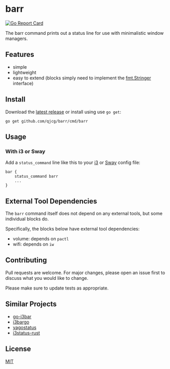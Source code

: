 # barr

[![Go Report Card](https://goreportcard.com/badge/github.com/qjcg/barr)](https://goreportcard.com/report/github.com/qjcg/barr)

The barr command prints out a status line for use with minimalistic window managers.

## Features

- simple
- lightweight
- easy to extend (blocks simply need to implement the [fmt.Stringer](https://golang.org/pkg/fmt/#Stringer) interface)


## Install

Download the [latest release](https://github.com/qjcg/barr/releases/latest) or install using use `go get`:

```
go get github.com/qjcg/barr/cmd/barr
```


## Usage

### With i3 or Sway

Add a `status_command` line like this to your [i3](https://i3wm.org/) or [Sway](https://swaywm.org) config file:

```
bar {
	status_command barr
	...
}
```


## External Tool Dependencies

The `barr` command itself does not depend on any external tools, but some individual blocks do.

Specifically, the blocks below have external tool dependencies:

- volume: depends on `pactl`
- wifi: depends on `iw`


## Contributing

Pull requests are welcome. For major changes, please open an issue first to
discuss what you would like to change.

Please make sure to update tests as appropriate.

## Similar Projects

- [go-i3bar](https://github.com/g0dsCookie/go-i3bar)
- [i3bargo](https://github.com/metalmatze/i3bargo)
- [yagostatus](https://github.com/burik666/yagostatus)
- [i3status-rust](https://github.com/greshake/i3status-rust)


## License

[MIT](./LICENSE)
